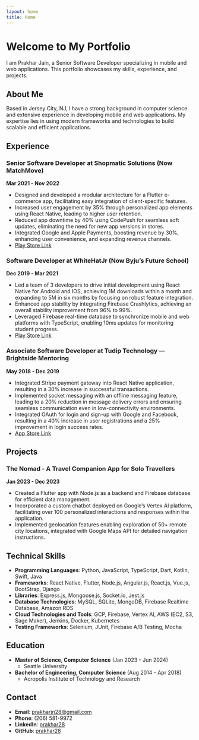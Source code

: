 ```yaml
---
layout: home
title: Home
---
```


# Welcome to My Portfolio

I am Prakhar Jain, a Senior Software Developer specializing in mobile and web applications. This portfolio showcases my skills, experience, and projects.

## About Me

Based in Jersey City, NJ, I have a strong background in computer science and extensive experience in developing mobile and web applications. My expertise lies in using modern frameworks and technologies to build scalable and efficient applications.

## Experience

### Senior Software Developer at Shopmatic Solutions (Now MatchMove)
**Mar 2021 - Nov 2022**

- Designed and developed a modular architecture for a Flutter e-commerce app, facilitating easy integration of client-specific features.
- Increased user engagement by 35% through personalized app elements using React Native, leading to higher user retention.
- Reduced app downtime by 40% using CodePush for seamless soft updates, eliminating the need for new app versions in stores.
- Integrated Google and Apple Payments, boosting revenue by 30%, enhancing user convenience, and expanding revenue channels.
- [Play Store Link](https://play.google.com/store/apps/details?id=com.goshopmatic.ShopmaticGo)

### Software Developer at WhiteHatJr (Now Byju’s Future School)
**Dec 2019 - Mar 2021**

- Led a team of 3 developers to drive initial development using React Native for Android and IOS, achieving 1M downloads within a month and expanding to 5M in six months by focusing on robust feature integration.
- Enhanced app stability by integrating Firebase Crashlytics, achieving an overall stability improvement from 96% to 99%.
- Leveraged Firebase real-time database to synchronize mobile and web platforms with TypeScript, enabling 10ms updates for monitoring student progress.
- [Play Store Link](https://play.google.com/store/apps/details?id=com.whitehatjr)

### Associate Software Developer at Tudip Technology — Brightside Mentoring
**May 2018 - Dec 2019**

- Integrated Stripe payment gateway into React Native application, resulting in a 30% increase in successful transactions.
- Implemented socket messaging with an offline messaging feature, leading to a 20% reduction in message delivery errors and ensuring seamless communication even in low-connectivity environments.
- Integrated OAuth for login and sign-up with Google and Facebook, resulting in a 40% increase in user registrations and a 25% improvement in login success rates.
- [App Store Link](https://apps.apple.com/us/app/brightside-mentoring/id1477386592)

## Projects

### The Nomad - A Travel Companion App for Solo Travellers
**Jan 2023 - Dec 2023**

- Created a Flutter app with Node.js as a backend and Firebase database for efficient data management.
- Incorporated a custom chatbot deployed on Google’s Vertex AI platform, facilitating over 100 personalized interactions and responses within the application.
- Implemented geolocation features enabling exploration of 50+ remote city locations, integrated with Google Maps API for detailed navigation instructions.

## Technical Skills

- **Programming Languages**: Python, JavaScript, TypeScript, Dart, Kotlin, Swift, Java
- **Frameworks**: React Native, Flutter, Node.js, Angular.js, React.js, Vue.js, BootStrap, Django
- **Libraries**: Express.js, Mongoose.js, Socket.io, Jest.js
- **Database Technologies**: MySQL, SQLite, MongoDB, Firebase Realtime Database, Amazon RDS
- **Cloud Technologies and Tools**: GCP, Firebase, Vertex AI, AWS (EC2, S3, Sage Maker), Jenkins, Docker, Kubernetes
- **Testing Frameworks**: Selenium, JUnit, Firebase A/B Testing, Mocha

## Education

- **Master of Science, Computer Science** (Jan 2023 - Jun 2024)
    - Seattle University
- **Bachelor of Engineering, Computer Science** (Aug 2014 - Apr 2018)
    - Acropolis Institute of Technology and Research

## Contact

- **Email**: [prakharjn28@gmail.com](mailto:prakharjn28@gmail.com)
- **Phone**: (206) 581-9972
- **LinkedIn**: [prakhar28](https://www.linkedin.com/in/prakhar28)
- **GitHub**: [prakhar28](https://github.com/prakhar28)
